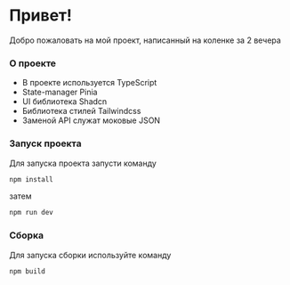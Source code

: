 # Привет!

Добро пожаловать на мой проект, написанный на коленке за 2 вечера

### О проекте

- В проекте используется TypeScript
- State-manager Pinia
- UI библиотека Shadcn
- Библиотека стилей Tailwindcss
- Заменой API служат моковые JSON

### Запуск проекта

Для запуска проекта запусти команду

```bash
npm install
```

затем

```bash
npm run dev
```

### Сборка

Для запуска сборки используйте команду

```bash
npm build
```
